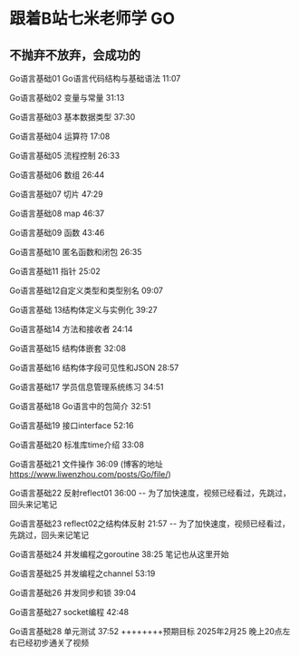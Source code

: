 # 跟着B站七米老师学 GO 
## 不抛弃不放弃，会成功的

Go语言基础01 Go语言代码结构与基础语法 11:07

Go语言基础02 变量与常量 31:13

Go语言基础03 基本数据类型 37:30

Go语言基础04 运算符 17:08

Go语言基础05 流程控制 26:33

Go语言基础06 数组 26:44

Go语言基础07 切片 47:29   

Go语言基础08 map 46:37  

Go语言基础09 函数 43:46   

Go语言基础10 匿名函数和闭包 26:35    

Go语言基础11 指针 25:02   

Go语言基础12自定义类型和类型别名 09:07

Go语言基础 13结构体定义与实例化 39:27    

Go语言基础14 方法和接收者 24:14

Go语言基础15 结构体嵌套 32:08

Go语言基础16 结构体字段可见性和JSON 28:57   

Go语言基础17 学员信息管理系统练习 34:51  

Go语言基础18 Go语言中的包简介 32:51

Go语言基础19 接口interface 52:16        

Go语言基础20 标准库time介绍 33:08             

Go语言基础21 文件操作 36:09  (博客的地址 https://www.liwenzhou.com/posts/Go/file/)

Go语言基础22 反射reflect01 36:00              -- 为了加快速度，视频已经看过，先跳过，回头来记笔记

Go语言基础23 reflect02之结构体反射 21:57        -- 为了加快速度，视频已经看过，先跳过，回头来记笔记

Go语言基础24 并发编程之goroutine 38:25      笔记也从这里开始

Go语言基础25 并发编程之channel 53:19

Go语言基础26 并发同步和锁 39:04

Go语言基础27 socket编程 42:48

Go语言基础28 单元测试 37:52         ++++++++预期目标   2025年2月25 晚上20点左右已经初步通关了视频